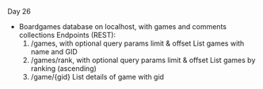 Day 26
- Boardgames database on localhost, with games and comments collections
    Endpoints (REST):
    1. /games, with optional query params limit & offset
        List games with name and GID
    2. /games/rank, with optional query params limit & offset
        List games by ranking (ascending)
    3. /game/{gid}
        List details of game with gid